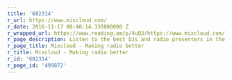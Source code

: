 ```yaml
---
title: '682314'
r_url: https://www.mixcloud.com/
r_date: 2016-11-17 00:48:14.336000000 Z
r_wrapped_url: https://www.reading.am/p/4uQ3/https://www.mixcloud.com/
r_page_description: Listen to the best DJs and radio presenters in the world for free.
r_page_title: Mixcloud - Making radio better
r_title: Mixcloud - Making radio better
r_id: '682314'
r_page_id: '499872'
---
```


